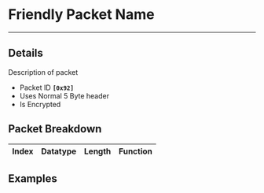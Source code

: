 # Friendly Packet Name #

---


## Details ##

Description of packet
  * Packet ID **`[0x92]`**
  * Uses Normal 5 Byte header
  * Is Encrypted

## Packet Breakdown ##
| Index | Datatype | Length | Function |
|:------|:---------|:-------|:---------|

## Examples ##